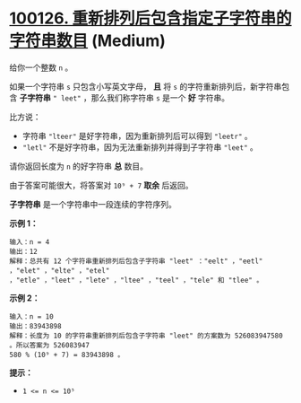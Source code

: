 # [100126. 重新排列后包含指定子字符串的字符串数目][link] (Medium)

[link]: https://leetcode.cn/contest/biweekly-contest-117/problems/number-of-strings-which-can-be-rearranged-to-contain-substring/

给你一个整数 `n` 。

如果一个字符串 `s` 只包含小写英文字母， **且** 将 `s` 的字符重新排列后，新字符串包含 **子字符串** `"
leet"` ，那么我们称字符串 `s` 是一个 **好** 字符串。

比方说：

- 字符串 `"lteer"` 是好字符串，因为重新排列后可以得到 `"leetr"` 。
- `"letl"` 不是好字符串，因为无法重新排列并得到子字符串 `"leet"` 。

请你返回长度为 `n` 的好字符串 **总** 数目。

由于答案可能很大，将答案对 `10⁹ + 7` **取余** 后返回。

**子字符串** 是一个字符串中一段连续的字符序列。

**示例 1：**

```
输入：n = 4
输出：12
解释：总共有 12 个字符串重新排列后包含子字符串 "leet" ："eelt" ，"eetl" ，"elet" ，"elte" ，"etel" 
，"etle" ，"leet" ，"lete" ，"ltee" ，"teel" ，"tele" 和 "tlee" 。
```

**示例 2：**

```
输入：n = 10
输出：83943898
解释：长度为 10 的字符串重新排列后包含子字符串 "leet" 的方案数为 526083947580 。所以答案为 526083947
580 % (10⁹ + 7) = 83943898 。
```

**提示：**

- `1 <= n <= 10⁵`
